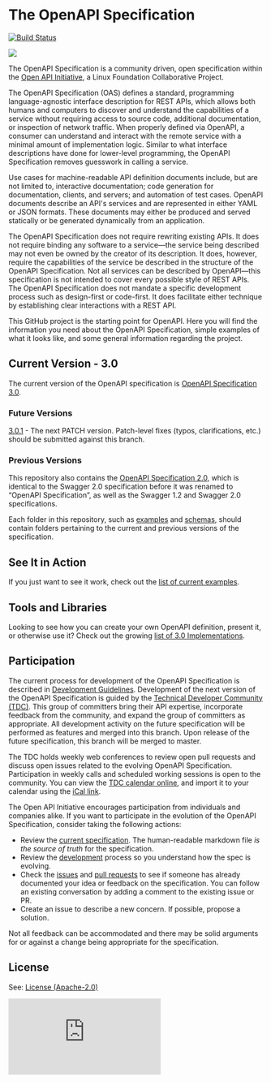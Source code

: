 # The OpenAPI Specification

[![Build Status](https://travis-ci.org/OAI/OpenAPI-Specification.svg?branch=master)](https://travis-ci.org/OAI/OpenAPI-Specification)

![](https://avatars3.githubusercontent.com/u/16343502?v=3&s=200)

The OpenAPI Specification is a community driven, open specification within the [Open API Initiative](https://www.openapis.org/), a Linux Foundation Collaborative Project.

The OpenAPI Specification (OAS) defines a standard, programming language-agnostic interface description for REST APIs, which allows both humans and computers to discover and understand the capabilities of a service without requiring access to source code, additional documentation, or inspection of network traffic. When properly defined via OpenAPI, a consumer can understand and interact with the remote service with a minimal amount of implementation logic. Similar to what interface descriptions have done for lower-level programming, the OpenAPI Specification removes guesswork in calling a service.

Use cases for machine-readable API definition documents include, but are not limited to, interactive documentation; code generation for documentation, clients, and servers; and automation of test cases. OpenAPI documents describe an API's services and are represented in either YAML or JSON formats. These documents may either be produced and served statically or be generated dynamically from an application.

The OpenAPI Specification does not require rewriting existing APIs. It does not require binding any software to a service—the service being described may not even be owned by the creator of its description. It does, however, require the capabilities of the service be described in the structure of the OpenAPI Specification. Not all services can be described by OpenAPI—this specification is not intended to cover every possible style of REST APIs. The OpenAPI Specification does not mandate a specific development process such as design-first or code-first. It does facilitate either technique by establishing clear interactions with a REST API.

This GitHub project is the starting point for OpenAPI.
Here you will find the information you need about the OpenAPI Specification, simple examples of what it looks like, and some general information regarding the project.

## Current Version - 3.0

The current version of the OpenAPI specification is [OpenAPI Specification 3.0](versions/3.0.0.md).

### Future Versions

[3.0.1](https://github.com/OAI/OpenAPI-Specification/tree/v3.0.1) - The next PATCH version. Patch-level fixes (typos, clarifications, etc.) should be submitted against this branch.

### Previous Versions

This repository also contains the [OpenAPI Specification 2.0](versions/2.0.md), which is identical to the Swagger 2.0 specification before it was renamed to “OpenAPI Specification”, 
as well as the Swagger 1.2 and Swagger 2.0 specifications.

Each folder in this repository, such as [examples](examples) and [schemas](schemas), should contain folders pertaining to the current and previous versions of the specification.

## See It in Action

If you just want to see it work, check out the [list of current examples](examples/v3.0).

## Tools and Libraries

Looking to see how you can create your own OpenAPI definition, present it, or otherwise use it? Check out the growing
[list of 3.0 Implementations](IMPLEMENTATIONS.md).

## Participation

The current process for development of the OpenAPI Specification is described in 
[Development Guidelines](DEVELOPMENT.md).
Development of the next version of the OpenAPI Specification is guided by the [Technical Developer Community (TDC)](https://www.openapis.org/participate/how-to-contribute/governance#TDC). This group of committers bring their API expertise, incorporate feedback from the community, and expand the group of committers as appropriate. All development activity on the future specification will be performed as features and merged into this branch. Upon release of the future specification, this branch will be merged to master.

The TDC holds weekly web conferences to review open pull requests and discuss open issues related to the evolving OpenAPI Specification. Participation in weekly calls and scheduled working sessions is open to the community. You can view the [TDC calendar online](https://calendar.google.com/calendar/embed?src=swagger.io_r92oetfnt9vbpqa6e5bca75v38%40group.calendar.google.com), and import it to your calendar using the [iCal link](https://calendar.google.com/calendar/ical/swagger.io_r92oetfnt9vbpqa6e5bca75v38%40group.calendar.google.com/public/basic.ics).

The Open API Initiative encourages participation from individuals and companies alike. 
If you want to participate in the evolution of the OpenAPI Specification, consider taking the following actions:

* Review the [current specification](versions/3.0.0.md). The human-readable markdown file _is the source of truth_ for the specification.
* Review the [development](DEVELOPMENT.md) process so you understand how the spec is evolving.
* Check the [issues](https://github.com/OAI/OpenAPI-Specification/issues) and [pull requests](https://github.com/OAI/OpenAPI-Specification/pulls) to see if someone has already documented your idea or feedback on the specification. You can follow an existing conversation by adding a comment to the existing issue or PR.
* Create an issue to describe a new concern. If possible, propose a solution.

Not all feedback can be accommodated and there may be solid arguments for or against a change being appropriate for the specification.

## License


See: [License (Apache-2.0)](https://github.com/OAI/OpenAPI-Specification/blob/master/LICENSE)


![Analytics](https://ga-beacon.appspot.com/UA-831873-42/readme.md?pixel)
